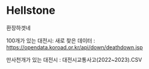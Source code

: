 # Hellstone

환장하겟네


100개가 있는 대전시:
새로 찾은 데이터 : https://opendata.koroad.or.kr/api/down/deathdown.jsp

만사천개가 있는 대전시 :
대전시교통사고(2022~2023).CSV
